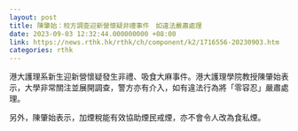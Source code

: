 ```yaml
---
layout: post
title: 陳肇始：校方調查迎新營懷疑非禮事件　如違法嚴肅處理
date: 2023-09-03 12:32:44.000000000 +08:00
link: https://news.rthk.hk/rthk/ch/component/k2/1716556-20230903.htm
categories: rthk
---
```


港大護理系新生迎新營懷疑發生非禮、吸食大麻事件。港大護理學院教授陳肇始表示，大學非常關注並展開調查，警方亦有介入，如有違法行為將「零容忍」嚴肅處理。

另外，陳肇始表示，加煙稅能有效協助煙民戒煙，亦不會令人改為食私煙。
